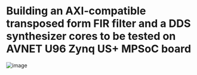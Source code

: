 # Building an AXI-compatible transposed form FIR filter and a DDS synthesizer cores to be tested on AVNET U96 Zynq US+ MPSoC board 
![image](https://github.com/mohamedtareq24/DSP_course/assets/90535558/1e4f524b-4b5d-49d9-9708-6d31fff69851)
